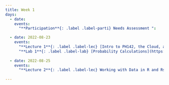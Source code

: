 ```yaml
---
title: Week 1
days:
  - date: 
    events:
      "**Participation**{: .label .label-parti} Needs Assessment ":

  - date: 2022-08-23
    events:
      "**Lecture 1**{: .label .label-lec} [Intro to PH142, the Cloud, and PPDAC](https://ph142-ucb.github.io/fa23/src/001_PPDAC.pdf) ":
      "**Lab 1**{: .label .label-lab} [Probability Calculations](https://publichealth.datahub.berkeley.edu/hub/user-redirect/git-pull?repo=https%3A%2F%2Fgithub.com%2Fph142-ucb%2Fph142-fa23&urlpath=rstudio%2F&branch=main) (Due August 25)":
      
  - date: 2022-08-25
    events:
      "**Lecture 2**{: .label .label-lec} Working with Data in R and Rstudio ":
      
---
```

